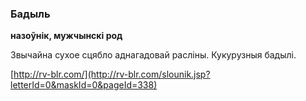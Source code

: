 ### Бадыль
**назоўнік, мужчынскі род**

Звычайна сухое сцябло аднагадовай расліны. Кукурузныя бадылі.

<a rel="author">[http://rv-blr.com/](http://rv-blr.com/slounik.jsp?letterId=0&maskId=0&pageId=338)</a>
